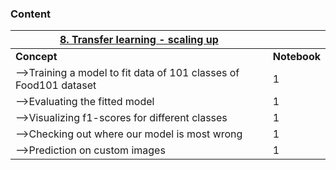### Content

| <u>**8. Transfer learning - scaling up**</u>  ||
|---------|----------|
| **Concept** | **Notebook** |
|-->Training a model to fit data of 101 classes of Food101 dataset|1|
|-->Evaluating the fitted model|1|
|-->Visualizing f1-scores for different classes|1|
|-->Checking out where our model is most wrong|1|
|-->Prediction on custom images|1|

